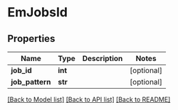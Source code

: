 # EmJobsId

## Properties
Name | Type | Description | Notes
------------ | ------------- | ------------- | -------------
**job_id** | **int** |  | [optional] 
**job_pattern** | **str** |  | [optional] 

[[Back to Model list]](../README.md#documentation-for-models) [[Back to API list]](../README.md#documentation-for-api-endpoints) [[Back to README]](../README.md)

